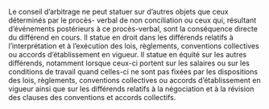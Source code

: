 Le conseil d’arbitrage ne peut statuer sur d’autres objets que ceux déterminés par le procès- verbal de non conciliation ou ceux qui, résultant d’événements postérieurs à ce procès-verbal, sont la conséquence directe du différend en cours.
Il statue en droit dans les différends relatifs à l’interprétation et à l’exécution des lois, règlements, conventions collectives ou accords d’établissement en vigueur.
Il statue en équité sur les autres différends, notamment lorsque ceux-ci portent sur les salaires ou sur les conditions de travail quand celles-ci ne sont pas fixées par les dispositions des lois, règlements, conventions collectives ou accords d’établissement en vigueur ainsi que sur les différends relatifs à la négociation et à la révision des clauses des conventions et accords collectifs.